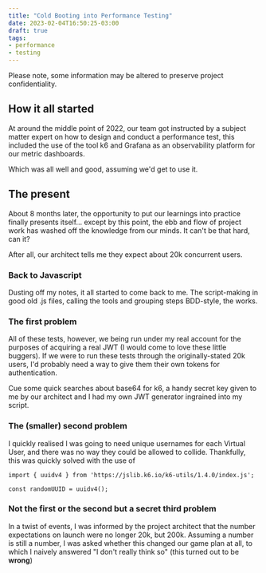 ```yaml
---
title: "Cold Booting into Performance Testing"
date: 2023-02-04T16:50:25-03:00
draft: true
tags:
- performance
- testing
---
```


Please note, some information may be altered to preserve project confidentiality.

## How it all started 

At around the middle point of 2022, our team got instructed by a subject matter expert on how to design and conduct a performance test, 
this included the use of the tool k6 and Grafana as an observability platform for our metric dashboards.

Which was all well and good, assuming we'd get to use it.

<!--more-->

## The present

About 8 months later, the opportunity to put our learnings into practice finally presents itself... 
except by this point, the ebb and flow of project work has washed off the knowledge from our minds. It can't be that hard, can it?

After all, our architect tells me they expect about 20k concurrent users.

### Back to Javascript

Dusting off my notes, it all started to come back to me. The script-making in good old .js files, calling the tools and grouping
steps BDD-style, the works.

### The first problem

All of these tests, however, we being run under my real account for the purposes of acquiring a real JWT (I would come to love these
little buggers). If we were to run these tests through the originally-stated 20k users, I'd probably need a way to give them their
own tokens for authentication. 

Cue some quick searches about base64 for k6, a handy secret key given to me by our architect and I had my own JWT generator ingrained
into my script.

<!-- image of the jwt generator -->

### The (smaller) second problem

I quickly realised I was going to need unique usernames for each Virtual User, and there was no way they could be allowed to collide.
Thankfully, this was quickly solved with the use of 

```
import { uuidv4 } from 'https://jslib.k6.io/k6-utils/1.4.0/index.js';

const randomUUID = uuidv4();
``` 

### Not the first or the second but a secret third problem

In a twist of events, I was informed by the project architect that the number expectations on launch were no longer 20k, but 200k.
Assuming a number is still a number, I was asked whether this changed our game plan at all, to which I naively answered "I don't
really think so" (this turned out to be **wrong**)
